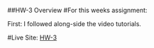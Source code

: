 ##HW-3 Overview
#For this weeks assignment:

First: I followed along-side the video tutorials.




#Live Site:
[HW-3](https://ewilsey.github.io/MART441/HW-3/ValueDataType.html)
